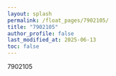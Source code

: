 ```yaml
---
layout: splash
permalink: /float_pages/7902105/
title: "7902105"
author_profile: false
last_modified_at: 2025-06-13
toc: false
---
```

 
7902105

